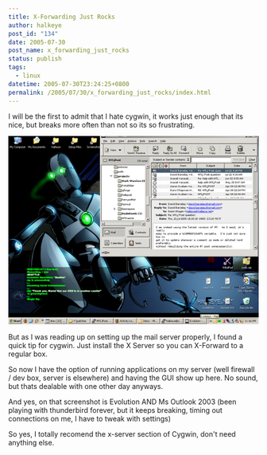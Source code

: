 ```yaml
---
title: X-Forwarding Just Rocks
author: halkeye
post_id: "134"
date: 2005-07-30
post_name: x_forwarding_just_rocks
status: publish
tags:
  - linux
datetime: 2005-07-30T23:24:25+0800
permalink: /2005/07/30/x_forwarding_just_rocks/index.html
---
```


I will be the first to admit that I hate cygwin, it works just enough that its nice, but breaks more often than not so its so frustrating.

![](6742_2005-07-30-SNAG-0004.png)

But as I was reading up on setting up the mail server properly, I found a quick tip for cygwin. Just install the X Server so you can X-Forward to a regular box.  

So now I have the option of running applications on my server (well firewall / dev box, server is elsewhere) and having the GUI show up here. No sound, but thats dealable with one other day anyways.

And yes, on that screenshot is Evolution AND Ms Outlook 2003 (been playing with thunderbird forever, but it keeps breaking, timing out connections on me, I have to tweak with settings)

So yes, I totally recomend the x-server section of Cygwin, don't need anything else.
